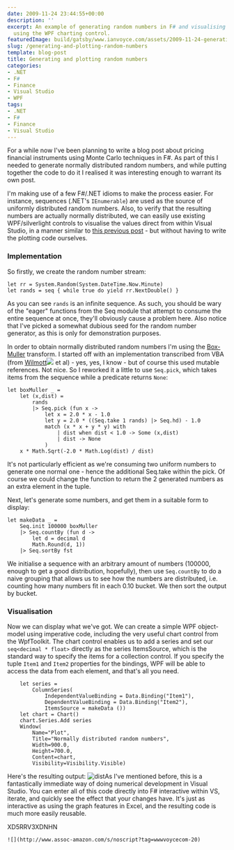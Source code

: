 ```yaml
---
date: 2009-11-24 23:44:55+00:00
description: ''
excerpt: An example of generating random numbers in F# and visualising their distribution
  using the WPF charting control.
featuredImage: build/gatsby/www.ianvoyce.com/assets/2009-11-24-generating-and-plotting-random-numbers_ir
slug: /generating-and-plotting-random-numbers
template: blog-post
title: Generating and plotting random numbers
categories:
- .NET
- F#
- Finance
- Visual Studio
- WPF
tags:
- .NET
- F#
- Finance
- Visual Studio
---
```


For a while now I've been planning to write a blog post about pricing financial instruments using Monte Carlo techniques in F#. As part of this I needed to generate normally distributed random numbers, and while putting together the code to do it I realised it was interesting enough to warrant its own post.

I'm making use of a few F#/.NET idioms to make the process easier. For instance, sequences (.NET's `IEnumerable`) are used as the source of uniformly distributed random numbers. Also, to verify that the resulting numbers are actually normally distributed, we can easily use existing WPF/silverlight controls to visualise the values direct from within Visual Studio, in a manner similar to [this previous post](http://www.ianvoyce.com/index.php/2009/06/26/black-scholes-option-pricing-using-fsharp-and-wpf/) - but without having to write the plotting code ourselves.
<!-- more -->


### Implementation


So firstly, we create the random number stream:

    
    
    let rr = System.Random(System.DateTime.Now.Minute)
    let rands = seq { while true do yield rr.NextDouble() }
    


As you can see `rands` is an infinite sequence. As such, you should be wary of the "eager" functions from the Seq module that attempt to consume the entire sequence at once, they'll obviously cause a problem here. Also notice that I've picked a somewhat dubious seed for the random number generator, as this is only for demonstration purposes.

In order to obtain normally distributed random numbers I'm using the [Box-Muller](http://en.wikipedia.org/wiki/Box–Muller_transform) transform. I started off with an implementation transcribed from VBA (from [Wilmott](http://www.amazon.com/gp/product/0470319585?ie=UTF8&tag=wwwvoycecom-20&linkCode=as2&camp=1789&creative=9325&creativeASIN=0470319585)![](http://www.assoc-amazon.com/e/ir?t=wwwvoycecom-20&l=as2&o=1&a=0470319585) et al) - yes, yes, I know - but of course this used mutable references. Not nice. So I reworked it a little to use `Seq.pick`, which takes items from the sequence while a predicate returns `None`:

    
    
    let boxMuller _ =
        let (x,dist) = 
            rands
            |> Seq.pick (fun x ->
                let x = 2.0 * x - 1.0
                let y = 2.0 * ((Seq.take 1 rands) |> Seq.hd) - 1.0
                match (x * x + y * y) with
                    | dist when dist < 1.0 -> Some (x,dist)
                    | dist -> None
                ) 
        x * Math.Sqrt(-2.0 * Math.Log(dist) / dist)
    


It's not particularly efficient as we're consuming two uniform numbers to generate one normal one - hence the additional Seq.take within the pick. Of course we could change the function to return the 2 generated numbers as an extra element in the tuple.

Next, let's generate some numbers, and get them in a suitable form to display:

    
    
    let makeData _ =
        Seq.init 100000 boxMuller
        |> Seq.countBy (fun d -> 
            let d = decimal d
            Math.Round(d, 1))
        |> Seq.sortBy fst
    


We initialise a sequence with an arbitrary amount of numbers (100000, enough to get a good distribution, hopefully), then use `Seq.countBy` to do a naive grouping that allows us to see how the numbers are distributed, i.e. counting how many numbers fit in each 0.10 bucket. We then sort the output by bucket. 



### Visualisation


Now we can display what we've got. We can create a simple WPF object-model using imperative code, including the very useful chart control from the WpfToolkit. The chart control enables us to add a series and set our `seq<decimal * float>` directly as the series ItemsSource, which is the standard way to specify the items for a collection control. If you specify the tuple `Item1` and `Item2` properties for the bindings, WPF will be able to access the data from each element, and that's all you need. 


    
    
        let series = 
            ColumnSeries(
                IndependentValueBinding = Data.Binding("Item1"),
                DependentValueBinding = Data.Binding("Item2"),
                ItemsSource = makeData ())
        let chart = Chart()
        chart.Series.Add series
        Window(
            Name="Plot",
            Title="Normally distributed random numbers",
            Width=900.0,
            Height=700.0,
            Content=chart,
            Visibility=Visibility.Visible)
    



Here's the resulting output:
![dist](http://www.ianvoyce.com/wp-content/uploads/2009/11/dist-300x233.png)As I've mentioned before, this is a fantastically immediate way of doing numerical development in Visual Studio. You can enter all of this code directly into F# interactive within VS, iterate, and quickly see the effect that your changes have. It's just as interactive as using the graph features in Excel, and the resulting code is much more easily reusable.

XD5RRV3XDNHN 


    ![](http://www.assoc-amazon.com/s/noscript?tag=wwwvoycecom-20)

